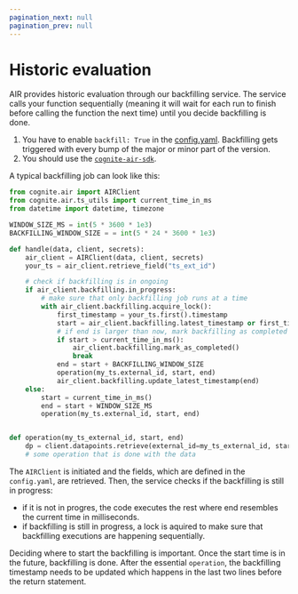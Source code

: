 ```yaml
---
pagination_next: null
pagination_prev: null
---
```


# Historic evaluation

AIR provides historic evaluation through our backfilling service. The service calls your function sequentially (meaning it will wait for each run to finish before calling the function the next time) until you decide backfilling is done.

1. You have to enable `backfill: True` in the [config.yaml](../concepts/configurationfile.md). Backfilling gets triggered with every bump of the major or minor part of the version.
1. You should use the [`cognite-air-sdk`](https://github.com/cognitedata/cognite-air-sdk).

A typical backfilling job can look like this:

```python
from cognite.air import AIRClient
from cognite.air.ts_utils import current_time_in_ms
from datetime import datetime, timezone

WINDOW_SIZE_MS = int(5 * 3600 * 1e3)
BACKFILLING_WINDOW_SIZE = = int(5 * 24 * 3600 * 1e3)

def handle(data, client, secrets):
    air_client = AIRClient(data, client, secrets)
    your_ts = air_client.retrieve_field("ts_ext_id")

    # check if backfilling is in ongoing
    if air_client.backfilling.in_progress:
        # make sure that only backfilling job runs at a time
        with air_client.backfilling.acquire_lock():
            first_timestamp = your_ts.first().timestamp
            start = air_client.backfilling.latest_timestamp or first_timestamp
            # if end is larger than now, mark backfilling as completed and break
            if start > current_time_in_ms():
                air_client.backfilling.mark_as_completed()
                break
            end = start + BACKFILLING_WINDOW_SIZE
            operation(my_ts.external_id, start, end)
            air_client.backfilling.update_latest_timestamp(end)
    else:
        start = current_time_in_ms()
        end = start + WINDOW_SIZE_MS
        operation(my_ts.external_id, start, end)


def operation(my_ts_external_id, start, end)
    dp = client.datapoints.retrieve(external_id=my_ts_external_id, start=start, end=end)
    # some operation that is done with the data
```

The `AIRClient` is initiated and the fields, which are defined in the `config.yaml`, are retrieved. Then, the service checks if the backfilling is still in progress:

- if it is not in progres, the code executes the rest where end resembles the current time in milliseconds.
- if backfilling is still in progress, a lock is aquired to make sure that backfilling executions are happening sequentially.

Deciding where to start the backfilling is important. Once the start time is in the future, backfilling is done. After the essential `operation`, the backfilling timestamp needs to be updated which happens in the last two lines before the return statement.
